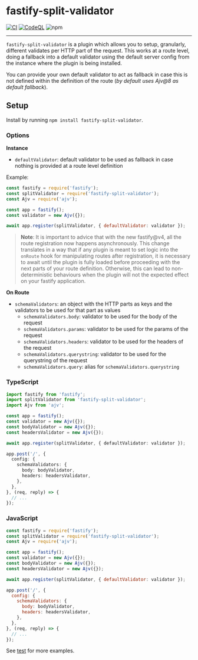 # fastify-split-validator

[![CI](https://github.com/MetCoder95/fastify-split-validator/actions/workflows/ci.yml/badge.svg?branch=main)](https://github.com/MetCoder95/fastify-split-validator/actions/workflows/ci.yml) [![CodeQL](https://github.com/MetCoder95/fastify-split-validator/actions/workflows/codeql-analysis.yml/badge.svg?branch=main)](https://github.com/MetCoder95/fastify-split-validator/actions/workflows/codeql-analysis.yml) ![npm](https://img.shields.io/npm/v/fastify-split-validator)

---

`fastify-split-validator` is a plugin which allows you to setup, granularly, different validates per HTTP part of the request. This works at a route level, doing a fallback into a default validator using the default server config from the instance where the plugin is being installed.

You can provide your own default validator to act as fallback in case this is not defined within the definition of the route (_by default uses Ajv@8 as default fallback_).

## Setup

Install by running `npm install fastify-split-validator`.

### Options

**Instance**

- `defaultValidator`: default validator to be used as fallback in case nothing is provided at a route level definition

Example:

```js
const fastify = require('fastify');
const splitValidator = require('fastify-split-validator');
const Ajv = require('ajv');

const app = fastify();
const validator = new Ajv({});

await app.register(splitValidator, { defaultValidator: validator });
```

>**Note**:
> It is important to advice that with the new fastify@v4, all the route registration now happens asynchronously.
> This change translates in a way that if any plugin is meant to set logic into the `onRoute` hook for manipulating
> routes after registration, it is necessary to await until the plugin is fully loaded before proceeding with the next parts
> of your route definition. Otherwise, this can lead to non-deterministic behaviours when the plugin will not the expected
> effect on your fastify application.

**On Route**

- `schemaValidators`: an object with the HTTP parts as keys and the validators to be used for that part as values
  - `schemaValidators.body`: validator to be used for the body of the request
  - `schemaValidators.params`: validator to be used for the params of the request
  - `schemaValidators.headers`: validator to be used for the headers of the request
  - `schemaValidators.querystring`: validator to be used for the querystring of the request
  - `schemaValidators.query`: alias for `schemaValidators.querystring`

### TypeScript

```ts
import fastify from 'fastify';
import splitValidator from 'fastify-split-validator';
import Ajv from 'ajv';

const app = fastify();
const validator = new Ajv({});
const bodyValidator = new Ajv({});
const headersValidator = new Ajv({});

await app.register(splitValidator, { defaultValidator: validator });

app.post('/', {
  config: {
    schemaValidators: {
      body: bodyValidator,
      headers: headersValidator,
    },
  },
}, (req, reply) => {
  // ...
});
```

### JavaScript
```js
const fastify = require('fastify');
const splitValidator = require('fastify-split-validator');
const Ajv = require('ajv');

const app = fastify();
const validator = new Ajv({});
const bodyValidator = new Ajv({});
const headersValidator = new Ajv({});

await app.register(splitValidator, { defaultValidator: validator });

app.post('/', {
  config: {
    schemaValidators: {
      body: bodyValidator,
      headers: headersValidator,
    },
  },
}, (req, reply) => {
  // ...
});
```

See [test](test/index.test.js) for more examples.